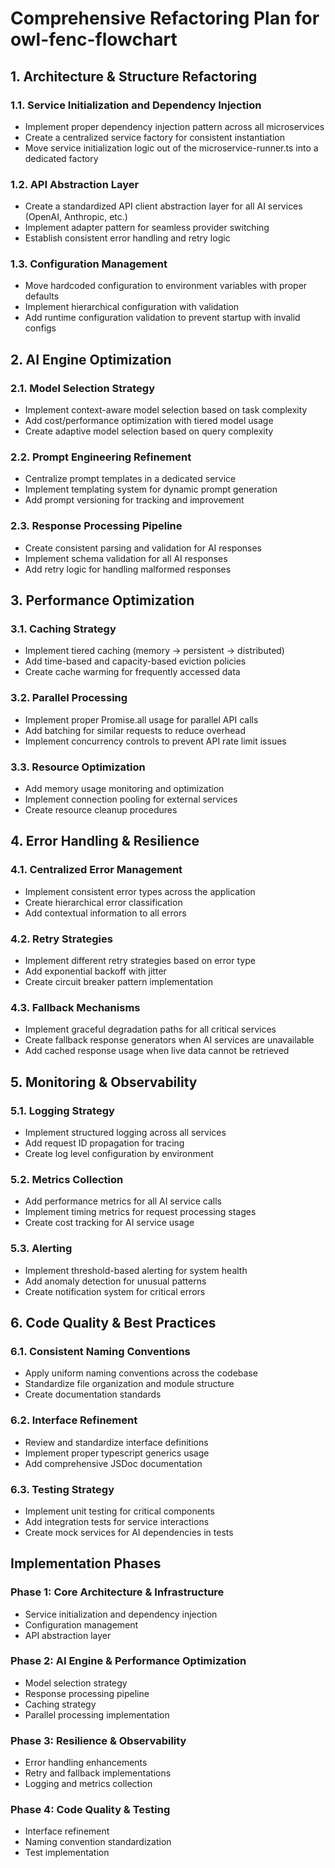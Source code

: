 # Comprehensive Refactoring Plan for owl-fenc-flowchart

## 1. Architecture & Structure Refactoring

### 1.1. Service Initialization and Dependency Injection
- Implement proper dependency injection pattern across all microservices
- Create a centralized service factory for consistent instantiation
- Move service initialization logic out of the microservice-runner.ts into a dedicated factory

### 1.2. API Abstraction Layer
- Create a standardized API client abstraction layer for all AI services (OpenAI, Anthropic, etc.)
- Implement adapter pattern for seamless provider switching
- Establish consistent error handling and retry logic

### 1.3. Configuration Management
- Move hardcoded configuration to environment variables with proper defaults
- Implement hierarchical configuration with validation
- Add runtime configuration validation to prevent startup with invalid configs

## 2. AI Engine Optimization

### 2.1. Model Selection Strategy
- Implement context-aware model selection based on task complexity
- Add cost/performance optimization with tiered model usage
- Create adaptive model selection based on query complexity

### 2.2. Prompt Engineering Refinement
- Centralize prompt templates in a dedicated service
- Implement templating system for dynamic prompt generation
- Add prompt versioning for tracking and improvement

### 2.3. Response Processing Pipeline
- Create consistent parsing and validation for AI responses
- Implement schema validation for all AI responses
- Add retry logic for handling malformed responses

## 3. Performance Optimization

### 3.1. Caching Strategy
- Implement tiered caching (memory → persistent → distributed)
- Add time-based and capacity-based eviction policies
- Create cache warming for frequently accessed data

### 3.2. Parallel Processing
- Implement proper Promise.all usage for parallel API calls
- Add batching for similar requests to reduce overhead
- Implement concurrency controls to prevent API rate limit issues

### 3.3. Resource Optimization
- Add memory usage monitoring and optimization
- Implement connection pooling for external services
- Create resource cleanup procedures

## 4. Error Handling & Resilience

### 4.1. Centralized Error Management
- Implement consistent error types across the application
- Create hierarchical error classification
- Add contextual information to all errors

### 4.2. Retry Strategies
- Implement different retry strategies based on error type
- Add exponential backoff with jitter
- Create circuit breaker pattern implementation

### 4.3. Fallback Mechanisms
- Implement graceful degradation paths for all critical services
- Create fallback response generators when AI services are unavailable
- Add cached response usage when live data cannot be retrieved

## 5. Monitoring & Observability

### 5.1. Logging Strategy
- Implement structured logging across all services
- Add request ID propagation for tracing
- Create log level configuration by environment

### 5.2. Metrics Collection
- Add performance metrics for all AI service calls
- Implement timing metrics for request processing stages
- Create cost tracking for AI service usage

### 5.3. Alerting
- Implement threshold-based alerting for system health
- Add anomaly detection for unusual patterns
- Create notification system for critical errors

## 6. Code Quality & Best Practices

### 6.1. Consistent Naming Conventions
- Apply uniform naming conventions across the codebase
- Standardize file organization and module structure
- Create documentation standards

### 6.2. Interface Refinement
- Review and standardize interface definitions
- Implement proper typescript generics usage
- Add comprehensive JSDoc documentation

### 6.3. Testing Strategy
- Implement unit testing for critical components
- Add integration tests for service interactions
- Create mock services for AI dependencies in tests

## Implementation Phases

### Phase 1: Core Architecture & Infrastructure
- Service initialization and dependency injection
- Configuration management
- API abstraction layer

### Phase 2: AI Engine & Performance Optimization
- Model selection strategy
- Response processing pipeline
- Caching strategy
- Parallel processing implementation

### Phase 3: Resilience & Observability
- Error handling enhancements
- Retry and fallback implementations
- Logging and metrics collection

### Phase 4: Code Quality & Testing
- Interface refinement
- Naming convention standardization
- Test implementation

